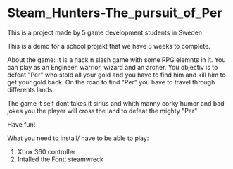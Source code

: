# Steam_Hunters-The_pursuit_of_Per
This is a project made by 5 game development students in Sweden 

This is a demo for a school projekt that we have 8 weeks to complete.

About the game:
It is a hack n slash game with some RPG elemnts in it. You can play as an Engineer, warrior, wizard and an archer.
You objectiv is to defeat "Per" who stold all your gold and you have to find him and kill him to get your gold back. On the road to find "Per" you have to travel through differents lands.

The game it self dont takes it sirius and whith manny corky humor and bad jokes you the player will cross the land to defeat the mighty "Per"

Have fun!


What you need to install/ have to be able to play:
1. Xbox 360 controller
2. Intalled the Font: steamwreck

